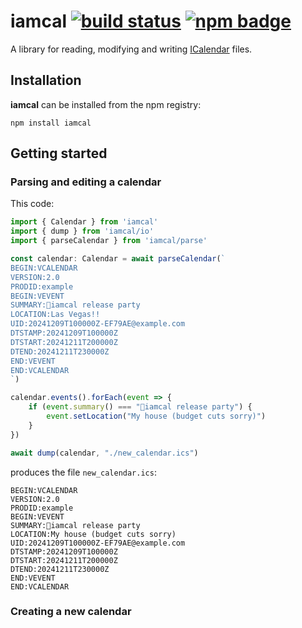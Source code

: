 # iamcal [![build status](https://img.shields.io/github/actions/workflow/status/olillin/iamcal/npm-test.yml?style=flat-square)](https://github.com/olillin/iamcal/actions/workflows/npm-test.yml) [![npm badge](<https://img.shields.io/npm/v/iamcal?style=flat-square&color=red>)](https://www.npmjs.com/package/iamcal)

A library for reading, modifying and writing [ICalendar](https://en.wikipedia.org/wiki/ICalendar) files.

## Installation

**iamcal** can be installed from the npm registry:

```console
npm install iamcal
```

## Getting started

### Parsing and editing a calendar

This code:

```typescript
import { Calendar } from 'iamcal'
import { dump } from 'iamcal/io'
import { parseCalendar } from 'iamcal/parse'

const calendar: Calendar = await parseCalendar(`
BEGIN:VCALENDAR
VERSION:2.0
PRODID:example
BEGIN:VEVENT
SUMMARY:🎉iamcal release party
LOCATION:Las Vegas!!
UID:20241209T100000Z-EF79AE@example.com
DTSTAMP:20241209T100000Z
DTSTART:20241211T200000Z
DTEND:20241211T230000Z
END:VEVENT
END:VCALENDAR
`)

calendar.events().forEach(event => {
    if (event.summary() === "🎉iamcal release party") {
        event.setLocation("My house (budget cuts sorry)")
    }
})

await dump(calendar, "./new_calendar.ics")
```

produces the file `new_calendar.ics`:

```icalendar
BEGIN:VCALENDAR
VERSION:2.0
PRODID:example
BEGIN:VEVENT
SUMMARY:🎉iamcal release party
LOCATION:My house (budget cuts sorry)
UID:20241209T100000Z-EF79AE@example.com
DTSTAMP:20241209T100000Z
DTSTART:20241211T200000Z
DTEND:20241211T230000Z
END:VEVENT
END:VCALENDAR
```

### Creating a new calendar

